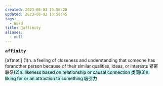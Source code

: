 ```yaml
---
created: 2023-08-03 10:58:28
updated: 2023-08-03 10:58:45
tags:
  - Word
title: 📖affinity
aliases:
  - null
---
```


<pre><strong>affinity</strong></pre>
[əˈfɪnəti]
(1)n. a feeling of closeness and understanding that someone has foranother person because of their similar qualities, ideas, or interests 紧密联系<mark style="background: #ABF7F7A6;">(2)n. likeness based on relationship or causal connection 类同</mark><mark style="background: #ABF7F7A6;">(3)n. liking for or an attraction to something 吸引⼒
</mark>